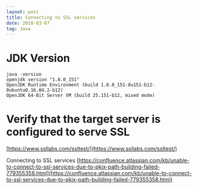 ```yaml
---
layout: post
title: Connecting to SSL services
date: 2018-03-07
tag: Java
---
```


# JDK Version

```
java -version
openjdk version "1.8.0_151"
OpenJDK Runtime Environment (build 1.8.0_151-8u151-b12-0ubuntu0.16.04.2-b12)
OpenJDK 64-Bit Server VM (build 25.151-b12, mixed mode)
```

# Verify that the target server is configured to serve SSL
[https://www.ssllabs.com/ssltest/](https://www.ssllabs.com/ssltest/)


Connecting to SSL services
[https://confluence.atlassian.com/kb/unable-to-connect-to-ssl-services-due-to-pkix-path-building-failed-779355358.html](https://confluence.atlassian.com/kb/unable-to-connect-to-ssl-services-due-to-pkix-path-building-failed-779355358.html)
